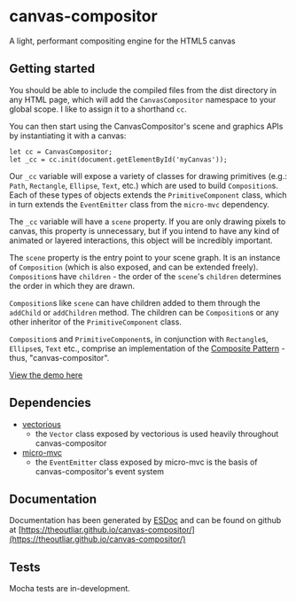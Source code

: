 # canvas-compositor
A light, performant compositing engine for the HTML5 canvas

## Getting started

You should be able to include the compiled files from the dist directory in any HTML page, which will add the `CanvasCompositor` namespace to your global scope. I like to assign it to a shorthand `cc`. 

You can then start using the CanvasCompositor's scene and graphics APIs by instantiating it with a canvas: 

```
let cc = CanvasCompositor;
let _cc = cc.init(document.getElementById('myCanvas'));
```

Our `_cc` variable will expose a variety of classes for drawing primitives (e.g.: `Path`, `Rectangle`, `Ellipse`, `Text`, etc.) which are used to build `Composition`s. Each of these types of objects extends the `PrimitiveComponent` class, which in turn extends the `EventEmitter` class from the `micro-mvc` dependency. 

The `_cc` variable will have a `scene` property. If you are only drawing pixels to canvas, this property is unnecessary, but if you intend to have any kind of animated or layered interactions, this object will be incredibly important. 

The `scene` property is the entry point to your scene graph. It is an instance of `Composition` (which is also exposed, and can be extended freely). `Composition`s have `children` - the order of the `scene`'s `children` determines the order in which they are drawn. 

`Composition`s like `scene` can have children added to them through the `addChild` or `addChildren` method. The children can be `Composition`s or any other inheritor of the `PrimitiveComponent` class. 

`Composition`s and `PrimitiveComponent`s, in conjunction with `Rectangle`s, `Ellipse`s, `Text` etc., comprise an implementation of the [Composite Pattern](http://en.wikipedia.org/wiki/Composite_pattern) - thus, "canvas-compositor". 

[View the demo here](https://theoutliar.github.io/canvas-compositor/demo/) 

## Dependencies

- [vectorious](https://www.npmjs.com/package/vectorious) 
    - the `Vector` class exposed by vectorious is used heavily throughout canvas-compositor 
- [micro-mvc](https://www.npmjs.com/package/micro-mvc) 
    - the `EventEmitter` class exposed by micro-mvc is the basis of canvas-compositor's event system 

## Documentation

Documentation has been generated by [ESDoc](https://esdoc.org/) and can be found on github at [https://theoutliar.github.io/canvas-compositor/](https://theoutliar.github.io/canvas-compositor/)

## Tests

Mocha tests are in-development. 